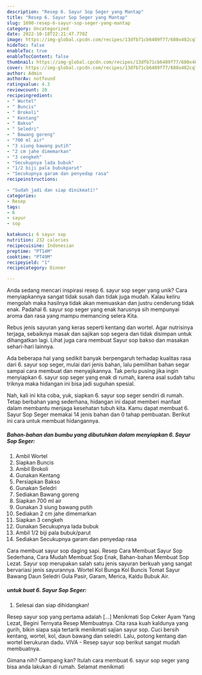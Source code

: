 ```yaml
---
description: "Resep 6. Sayur Sop Seger yang Mantap"
title: "Resep 6. Sayur Sop Seger yang Mantap"
slug: 1690-resep-6-sayur-sop-seger-yang-mantap
category: Uncategorized
date: 2022-10-18T22:21:47.778Z
image: https://img-global.cpcdn.com/recipes/13dfb71cb6489f77/680x482cq70/6-sayur-sop-seger-foto-resep-utama.jpg
hideToc: false
enableToc: true
enableTocContent: false
thumbnail: https://img-global.cpcdn.com/recipes/13dfb71cb6489f77/680x482cq70/6-sayur-sop-seger-foto-resep-utama.jpg
cover: https://img-global.cpcdn.com/recipes/13dfb71cb6489f77/680x482cq70/6-sayur-sop-seger-foto-resep-utama.jpg
author: Admin
authorAv: notfound
ratingvalue: 4.3
reviewcount: 20
recipeingredient:
- " Wortel"
- " Buncis"
- " Brokoli"
- " Kentang"
- " Bakso"
- " Seledri"
- " Bawang goreng"
- "700 ml air"
- "3 siung bawang putih"
- "2 cm jahe dimemarkan"
- "3 cengkeh"
- "Secukupnya lada bubuk"
- "1/2 biji pala bubukparut"
- "Secukupnya garam dan penyedap rasa"
recipeinstructions:

- "Sudah jadi dan siap dinikmati!"
categories:
- Resep
tags:
- 6
- sayur
- sop

katakunci: 6 sayur sop 
nutrition: 232 calories
recipecuisine: Indonesian
preptime: "PT14M"
cooktime: "PT49M"
recipeyield: "1"
recipecategory: Dinner

---
```





Anda sedang mencari inspirasi resep 6. sayur sop seger yang unik? Cara menyiapkannya sangat tidak susah dan tidak juga mudah. Kalau keliru mengolah maka hasilnya tidak akan memuaskan dan justru cenderung tidak enak. Padahal 6. sayur sop seger yang enak harusnya sih mempunyai aroma dan rasa yang mampu memancing selera Kita.





Rebus jenis sayuran yang keras seperti kentang dan wortel. Agar nutrisinya terjaga, sebaiknya masak dan sajikan sop segera dan tidak disimpan untuk dihangatkan lagi. Lihat juga cara membuat Sayur sop bakso dan masakan sehari-hari lainnya.

Ada beberapa hal yang sedikit banyak berpengaruh terhadap kualitas rasa dari 6. sayur sop seger, mulai dari jenis bahan, lalu pemilihan bahan segar sampai cara membuat dan menyajikannya. Tak perlu pusing jika ingin menyiapkan 6. sayur sop seger yang enak di rumah, karena asal sudah tahu triknya maka hidangan ini bisa jadi suguhan spesial.






Nah, kali ini kita coba, yuk, siapkan 6. sayur sop seger sendiri di rumah. Tetap berbahan yang sederhana, hidangan ini dapat memberi manfaat dalam membantu menjaga kesehatan tubuh kita. Kamu dapat membuat 6. Sayur Sop Seger memakai 14 jenis bahan dan 0 tahap pembuatan. Berikut ini cara untuk membuat hidangannya.

<!--inarticleads1-->

##### Bahan-bahan dan bumbu yang dibutuhkan dalam menyiapkan 6. Sayur Sop Seger:

1. Ambil  Wortel
1. Siapkan  Buncis
1. Ambil  Brokoli
1. Gunakan  Kentang
1. Persiapkan  Bakso
1. Gunakan  Seledri
1. Sediakan  Bawang goreng
1. Siapkan 700 ml air
1. Gunakan 3 siung bawang putih
1. Sediakan 2 cm jahe dimemarkan
1. Siapkan 3 cengkeh
1. Gunakan Secukupnya lada bubuk
1. Ambil 1/2 biji pala bubuk/parut
1. Sediakan Secukupnya garam dan penyedap rasa


Cara membuat sayur sop daging sapi. Resep Cara Membuat Sayur Sop Sederhana, Cara Mudah Membuat Sop Enak, Bahan-bahan Membuat Sop Lezat. Sayur sop merupakan salah satu jenis sayuran berkuah yang sangat bervariasi jenis sayurannya. Wortel Kol Bunga Kol Buncis Tomat Sayur Bawang Daun Seledri Gula Pasir, Garam, Merica, Kaldu Bubuk Air. 

<!--inarticleads2-->

#####  untuk buat 6. Sayur Sop Seger:


1. Selesai dan siap dihidangkan!

Resep sayur sop yang pertama adalah […] Menikmati Sop Ceker Ayam Yang Lezat, Begini Ternyata Resep Membuatnya. Cita rasa kuah kaldunya yang gurih, bikin siapa saja tertarik menikmati sajian sayur sop. Cuci bersih kentang, wortel, kol, daun bawang dan seledri. Lalu, potong kentang dan wortel berukuran dadu. VIVA - Resep sayur sop berikut sangat mudah membuatnya. 

Gimana nih? Gampang kan? Itulah cara membuat 6. sayur sop seger yang bisa anda lakukan di rumah. Selamat menikmati
